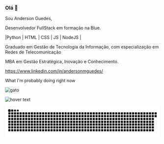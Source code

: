 ### Olá 👋

Sou Anderson Guedes,

Desenvolvedor FullStack em formação na Blue.


 |Python | HTML | CSS | JS | NodeJS |

Graduado em Gestão de Tecnologia da Informação, com especialização em Redes de Telecomunicação

MBA em Gestão Estratégica, Inovação e Conhecimento.


https://www.linkedin.com/in/andersonmguedes/


What I'm probably doing right now


![gato](https://user-images.githubusercontent.com/83734443/140232408-052f868c-1017-450b-aa46-d4e11756f1a9.gif)

 <img src="https://user-images.githubusercontent.com/83734443/140232408-052f868c-1017-450b-aa46-d4e11756f1a9.gif" width="350" title="hover text">

<!--
**andersonmguedes/andersonmguedes** is a ✨ _special_ ✨ repository because its `README.md` (this file) appears on your GitHub profile.

Here are some ideas to get you started:

- 🔭 I’m currently working on ...
- 🌱 I’m currently learning ...
- 👯 I’m looking to collaborate on ...
- 🤔 I’m looking for help with ...
- 💬 Ask me about ...
- 📫 How to reach me: ...
- 😄 Pronouns: ...
- ⚡ Fun fact: ...
-->

![Snake animation](https://github.com/andersonmguedes/andersonmguedes/blob/output/github-contribution-grid-snake.svg)


